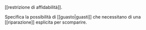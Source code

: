 [[restrizione di affidabilità]].

Specifica la possibilità di [[guasto|guasti]] che necessitano di una [[riparazione]] esplicita per scomparire.
